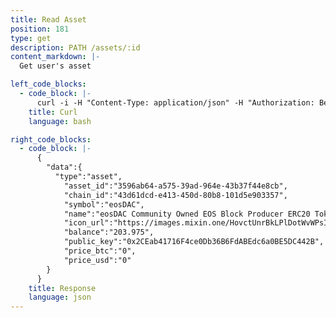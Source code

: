 ```yaml
---
title: Read Asset
position: 181
type: get
description: PATH /assets/:id
content_markdown: |-
  Get user's asset

left_code_blocks:
  - code_block: |-
      curl -i -H "Content-Type: application/json" -H "Authorization: Bearer eyJhbGciOiJSUzUxMiIsInR5cCI6IkpXVCJ9.eyJhaWQiOiIzNDcwNzFjYS0zOThkLTQ4M2QtODc3MS1iNWVlNzZmNDRhZDMiLCJleHAiOjE1NTU3MzcxMDksImlhdCI6MTUyNDIwMTEwOSwiaXNzIjoiMWQxNWMzZDAtY2IxNy00NzJkLWJjNjItYjEwYjE1NTUzNzMyIn0.RdTBh-egdWGv0saL5yhuuA5YI1ch87bTJ0jKOwmKu0HT3VgbjeEsC8n9I7sXl8rn8IKYRQAFDvS90RUSN0aVV0J2t0L3HLEXN5gLW7eAOM4PsJP4HgkAUreHbRVg1uDSKGtrFfnZ7CoIg5HId-7quL480Q8de_M6pW5ASMNQVGg" "https://api.mixin.one/assets/3596ab64-a575-39ad-964e-43b37f44e8cb"
    title: Curl
    language: bash

right_code_blocks:
  - code_block: |-
      {  
        "data":{  
          "type":"asset",
            "asset_id":"3596ab64-a575-39ad-964e-43b37f44e8cb",
            "chain_id":"43d61dcd-e413-450d-80b8-101d5e903357",
            "symbol":"eosDAC",
            "name":"eosDAC Community Owned EOS Block Producer ERC20 Tokens",
            "icon_url":"https://images.mixin.one/HovctUnrBkLPlDotWvWPsIuFb8qKrLddwF5-f2Fi9q9uO829YB2qGITgOd2YmTMKnGg_z9XrVYzEwFE_rD_REz9C=s128",
            "balance":"203.975",
            "public_key":"0x2CEab41716F4ce0Db36B6FdABEdc6a0BE5DC442B",
            "price_btc":"0",
            "price_usd":"0"
        }
      }
    title: Response
    language: json
---
```


